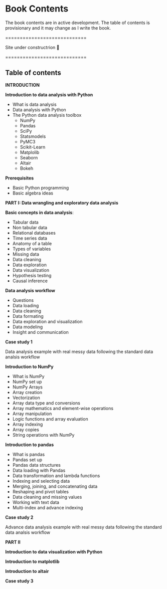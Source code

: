 Book Contents
=======================

The book contents are in active development. The table of contents is provisionary and it may change as I write the book.

============================

Site under constructrion 👷

============================

## Table of contents

**INTRODUCTION**

**Introduction to data analysis with Python**
- What is data analysis
- Data analysis with Python
- The Python data analysis toolbox
    - NumPy
    - Pandas
    - SciPy
    - Statsmodels
    - PyMC3
    - Scikit-Learn
    - Matplolib
    - Seaborn
    - Altair
    - Bokeh

**Prerequisites**
- Basic Python programming
- Basic algebra ideas

**PART I: Data wrangling and exploratory data analysis**

**Basic concepts in data analysis**:
 - Tabular data
 - Non tabular data
 - Relational databases
 - Time series data
 - Anatomy of a table
 - Types of variables
 - Missing data
 - Data cleaning
 - Data exploration
 - Data visualization
 - Hypothesis testing
 - Causal inference

**Data analysis workflow**
- Questions 
- Data loading
- Data cleaning
- Data formating
- Data exploration and visualization
- Data modeling
- Insight and communication

**Case study 1**  

Data analysis example with real messy data following the standard data analsis workflow

**Introduction to NumPy**
- What is NumPy
- NumPy set up
- NumPy Arrays
- Array creation
- Vectorization
- Array data type and conversions
- Array mathematics and element-wise operations
- Array manipulation
- Logic functions and array evaluation
- Array indexing
- Array copies
- String operations with NumPy

**Introduction to pandas**
- What is pandas
- Pandas set up
- Pandas data structures
- Data loading with Pandas
- Data transformation and lambda functions
- Indexing and selecting data
- Merging, joining, and concatenating data
- Reshaping and pivot tables
- Data cleaning and missing values
- Working with text data 
- Multi-index and advance indexing

**Case study 2**  

Advance data analysis example with real messy data following the standard data analsis workflow

**PART II**

**Introduction to data visualization with Python**

**Introduction to matplotlib**

**Introduction to altair**

**Case study 3**



